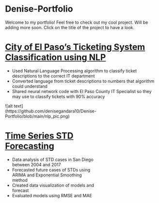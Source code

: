 # Denise-Portfolio
Welcome to my portfolio! Feel free to check out my cool project. Will be adding more soon. Click on the title of the project to have a look.

# [City of El Paso’s Ticketing System Classification using NLP](https://github.com/denisegandara10/Denise-Portfolio/blob/main/Ticket%20Classification%20Presentation.pdf)
* Used Natural Language Processing algorithm to classify ticket descriptions to the correct IT department
* Converted language from ticket descriptions to numbers that algorithm could understand
* Shared neural network code with El Paso County IT Specialist so they may use to classify tickets with 90% accuracy

<div style="width: 60%; height: 60%">
![alt text](https://github.com/denisegandara10/Denise-Portfolio/blob/main/nlp_pic.png)



# [Time Series STD Forecasting](https://github.com/denisegandara10/Denise-Portfolio/blob/main/Project_ONE.pdf)
* Data analysis of STD cases in San Diego between 2004 and 2017
* Forecasted future cases of STDs using ARIMA and Exponential Smoothing method
* Created data visualization of models and forecast
* Evaluated models using RMSE and MAE



